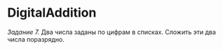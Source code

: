 # DigitalAddition
*Задание 7.*
Два числа заданы по цифрам в списках. Сложить эти два числа поразрядно.
